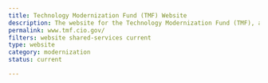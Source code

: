 ```yaml
---
title: Technology Modernization Fund (TMF) Website
description: The website for the Technology Modernization Fund (TMF), an innovative funding vehicle that gives agencies additional ways to deliver services to the American public more quickly, better secure sensitive systems and data, and use taxpayer dollars more efficiently.
permalink: www.tmf.cio.gov/
filters: website shared-services current
type: website
category: modernization
status: current

---
```


